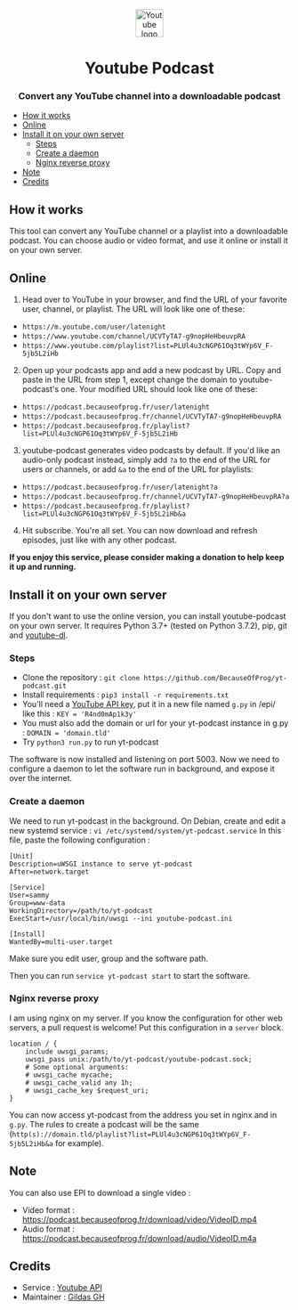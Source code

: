 <div align="center">
  <img
    src="https://upload.wikimedia.org/wikipedia/commons/thumb/b/b8/YouTube_Logo_2017.svg/langfr-420px-YouTube_Logo_2017.svg.png"
    alt="Youtube logo"
    height="50">
  <h1>Youtube Podcast</h1>
  <h3>Convert any YouTube channel into a downloadable podcast</h3>
</div>

- [How it works](#how-it-works)
- [Online](#online)
- [Install it on your own server](#install-it-on-your-own-server)
  - [Steps](#steps)
  - [Create a daemon](#create-a-daemon)
  - [Nginx reverse proxy](#nginx-reverse-proxy)
- [Note](#note)
- [Credits](#credits)

## How it works

This tool can convert any YouTube channel or a playlist into a downloadable podcast. You can choose audio or video format, and use it online or install it on your own server.

## Online

1. Head over to YouTube in your browser, and find the URL of your favorite user, channel, or playlist. The URL will look like one of these:

- `https://m.youtube.com/user/latenight`
- `https://www.youtube.com/channel/UCVTyTA7-g9nopHeHbeuvpRA`
- `https://www.youtube.com/playlist?list=PLUl4u3cNGP61Oq3tWYp6V_F-5jb5L2iHb`

2. Open up your podcasts app and add a new podcast by URL. Copy and paste in the URL from step 1, except change the domain to youtube-podcast's one.
   Your modified URL should look like one of these:

- `https://podcast.becauseofprog.fr/user/latenight`
- `https://podcast.becauseofprog.fr/channel/UCVTyTA7-g9nopHeHbeuvpRA`
- `https://podcast.becauseofprog.fr/playlist?list=PLUl4u3cNGP61Oq3tWYp6V_F-5jb5L2iHb`

3. youtube-podcast generates video podcasts by default. If you'd like an audio-only podcast instead, simply add `?a` to the end of the URL for users or channels, or add `&a` to the end of the URL for playlists:

- `https://podcast.becauseofprog.fr/user/latenight?a`
- `https://podcast.becauseofprog.fr/channel/UCVTyTA7-g9nopHeHbeuvpRA?a`
- `https://podcast.becauseofprog.fr/playlist?list=PLUl4u3cNGP61Oq3tWYp6V_F-5jb5L2iHb&a`

4. Hit subscribe. You're all set. You can now download and refresh episodes, just like with any other podcast.

**If you enjoy this service, please consider making a donation to help keep it up and running.**

## Install it on your own server

If you don't want to use the online version, you can install youtube-podcast on your own server. It requires Python 3.7+ (tested on Python 3.7.2), pip, git and [youtube-dl](http://rg3.github.io/youtube-dl/download.html).

### Steps

- Clone the repository : `git clone https://github.com/BecauseOfProg/yt-podcast.git`
- Install requirements : `pip3 install -r requirements.txt`
- You'll need a [YouTube API key](https://stackoverflow.com/questions/44399219/where-to-find-the-youtube-api-key), put it in a new file named `g.py` in /epi/ like this : `KEY = 'R4nd0mAp1k3y'`
- You must also add the domain or url for your yt-podcast instance in g.py : `DOMAIN = 'domain.tld'`
- Try `python3 run.py` to run yt-podcast

The software is now installed and listening on port 5003. Now we need to configure a daemon to let the software run in background, and expose it over the internet.

### Create a daemon

We need to run yt-podcast in the background. On Debian, create and edit a new systemd service :
`vi /etc/systemd/system/yt-podcast.service`
In this file, paste the following configuration :

```
[Unit]
Description=uWSGI instance to serve yt-podcast
After=network.target

[Service]
User=sammy
Group=www-data
WorkingDirectory=/path/to/yt-podcast
ExecStart=/usr/local/bin/uwsgi --ini youtube-podcast.ini

[Install]
WantedBy=multi-user.target
```

Make sure you edit user, group and the software path.

Then you can run `service yt-podcast start` to start the software.

### Nginx reverse proxy

I am using nginx on my server. If you know the configuration for other web servers, a pull request is welcome!
Put this configuration in a `server` block.

```nginx
location / {
    include uwsgi_params;
    uwsgi_pass unix:/path/to/yt-podcast/youtube-podcast.sock;
    # Some optional arguments:
    # uwsgi_cache mycache;
    # uwsgi_cache_valid any 1h;
    # uwsgi_cache_key $request_uri;
}
```

You can now access yt-podcast from the address you set in nginx and in `g.py`. The rules to create a podcast will be the same (`http(s)://domain.tld/playlist?list=PLUl4u3cNGP61Oq3tWYp6V_F-5jb5L2iHb&a` for example).

## Note

You can also use EPI to download a single video :

- Video format : https://podcast.becauseofprog.fr/download/video/VideoID.mp4
- Audio format : https://podcast.becauseofprog.fr/download/audio/VideoID.m4a

## Credits

- Service : [Youtube API](https://developers.google.com/youtube/v3/)
- Maintainer : [Gildas GH](https://github.com/Gildas-GH)

